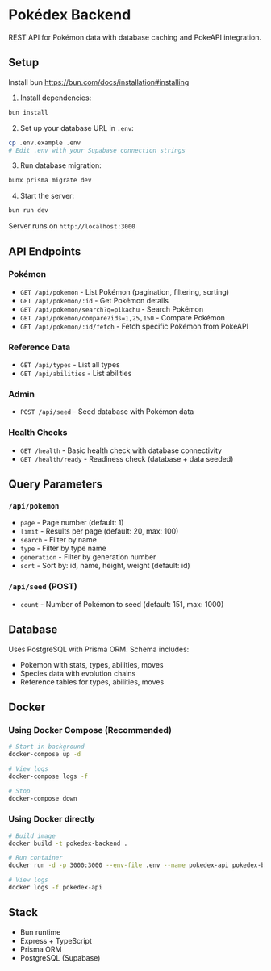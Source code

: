 # Pokédex Backend

REST API for Pokémon data with database caching and PokeAPI integration.

## Setup

Install bun https://bun.com/docs/installation#installing

1. Install dependencies:
```bash
bun install
```

2. Set up your database URL in `.env`:
```bash
cp .env.example .env
# Edit .env with your Supabase connection strings
```

3. Run database migration:
```bash
bunx prisma migrate dev
```

4. Start the server:
```bash
bun run dev
```

Server runs on `http://localhost:3000`

## API Endpoints

### Pokémon
- `GET /api/pokemon` - List Pokémon (pagination, filtering, sorting)
- `GET /api/pokemon/:id` - Get Pokémon details
- `GET /api/pokemon/search?q=pikachu` - Search Pokémon
- `GET /api/pokemon/compare?ids=1,25,150` - Compare Pokémon
- `GET /api/pokemon/:id/fetch` - Fetch specific Pokémon from PokeAPI

### Reference Data
- `GET /api/types` - List all types
- `GET /api/abilities` - List abilities

### Admin
- `POST /api/seed` - Seed database with Pokémon data

### Health Checks
- `GET /health` - Basic health check with database connectivity
- `GET /health/ready` - Readiness check (database + data seeded)

## Query Parameters

### `/api/pokemon`
- `page` - Page number (default: 1)
- `limit` - Results per page (default: 20, max: 100)
- `search` - Filter by name
- `type` - Filter by type name
- `generation` - Filter by generation number
- `sort` - Sort by: id, name, height, weight (default: id)

### `/api/seed` (POST)
- `count` - Number of Pokémon to seed (default: 151, max: 1000)

## Database

Uses PostgreSQL with Prisma ORM. Schema includes:
- Pokemon with stats, types, abilities, moves
- Species data with evolution chains
- Reference tables for types, abilities, moves

## Docker

### Using Docker Compose (Recommended)

```bash
# Start in background
docker-compose up -d

# View logs
docker-compose logs -f

# Stop
docker-compose down
```

### Using Docker directly

```bash
# Build image
docker build -t pokedex-backend .

# Run container
docker run -d -p 3000:3000 --env-file .env --name pokedex-api pokedex-backend

# View logs
docker logs -f pokedex-api
```

## Stack

- Bun runtime
- Express + TypeScript
- Prisma ORM
- PostgreSQL (Supabase)
